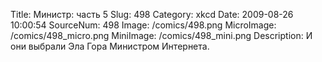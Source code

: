 Title: Министр: часть 5 
Slug: 498 
Category: xkcd 
Date: 2009-08-26 10:00:54 
SourceNum: 498 
Image: /comics/498.png 
MicroImage: /comics/498_micro.png 
MiniImage: /comics/498_mini.png 
Description: И они выбрали Эла Гора Министром Интернета. 

